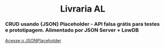 <div align="center">
  
 # Livraria AL
  
</div>

### CRUD usando {JSON} Placeholder - API falsa grátis para testes e prototipagem. Alimentado por JSON Server + LowDB

<a href="https://jsonplaceholder.typicode.com/" target="_blanck">Acesse o JSONPlaceholder</a>
